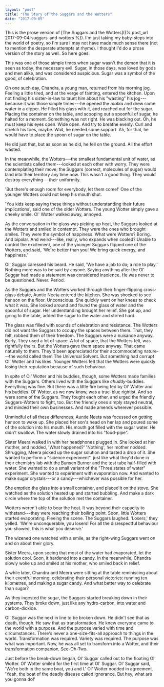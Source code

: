 ```yaml
---
layout: "post"
title: "The Story of the Suggars and the Wotters"
date: "2017-09-05"
---
```


This is the prose version of [The Suggars and the Wotters]({% post_url 2017-09-04-suggars-and-wotters %}). I'm just taking my baby-steps into the world of poetry, so I'm sure I may not have made much sense there (not to mention the desperate attempts at rhyme). I thought I'd do a prose version of the story as well. So here goes:

This was one of those simple times when sugar wasn't the demon that it is seen as today; the necessary evil. Sugar, in those days, was loved by gods and men alike, and was considered auspicious. Sugar was a symbol of the good, of celebration.

On one such day, Chandra, a young man, returned from his morning jog. Feeling a little tired, and at the verge of fainting, entered the kitchen. Upon not finding his sister-in-law to taunt him about his "wasting" his jog---because it was those simple times---he opened the _matka_ and drew some water in a dipper. He filled his glass with it, and reached out for the sugar. Placing the container on the table, and scooping out a spoonful of sugar, he halted for a moment. Something was not right. He was blacking out. Oh, he must keep his eyes open. Wide open. And try to breathe evenly. Curl and stretch his toes, maybe. Wait, he needed some support. Ah, for that, he would have to place the spoon of sugar on the table.

He did just that, but as soon as he did, he fell on the ground. All the effort wasted.

In the meanwhile, the Wotters---the smallest fundamental unit of water, as the scientists called them---looked at each other with worry. They were contemplating their move; the Suggars (correct, molecules of sugar) would land into their territory any time now. This wasn't a good thing. They would destroy everything---their uniformity.

'But there's enough room for everybody, let them come!' One of the younger Wotters could not keep his mouth shut.

'You kids keep saying these things without understanding their future implications', said one of the older Wotters. The young Wotter simply gave a cheeky smile. Ol' Wotter walked away, annoyed.

As the conversation in the glass was picking up heat, the Suggars looked at the Wotters and smiled in contempt. They were the ones who brought smiles. They were the symbol of happiness. What were Wotters? Boring. And bipolar. And weird---like, really, who expands when cooled? Unable to control the excitement, one of the younger Suggars flipped one of the Wotters, and said, 'We're better than you! We bring quick energy, and happiness.'

Ol' Suggar caressed his beard. He said, 'We have a job to do; a role to play.' Nothing more was to be said by anyone. Saying anything after the Ol' Suggar had made a statement was considered insolence. He was never to be questioned. Never. Period.

As the Suggars and the Wotters worked through their finger-flipping cross-glass debate, Auntie Neeta entered the kitchen. She was shocked to see her son on the floor. Unconscious. She quickly went on her knees to check what it was. She looked around and found the glass of water and the spoonful of sugar. Her understanding brought her relief. She got up, and going to the table, added the sugar to the water and stirred hard.

The glass was filled with sounds of celebration and resistance. The Wotters did not want the Suggars to occupy the spaces between them. That, they felt, robbed them of their freedom. The Suggars were a nuisance anyway. Burly. They used a lot of space. A lot of space, that the Wotters felt, was rightfully theirs. But the Wotters gave them space anyway. That came naturally to them. They'd been appreciated for their accommodating nature---the world called them The Universal Solvent. But something had corrupt Ol' Wotter and his likes. Younger Wotters felt that the Wotters were quickly losing their reputation because of such behaviour.

In spite of Ol' Wotter and his buddies, though, some Wotters made families with the Suggars. Others lived with the Suggars like _chuddy_-buddies. Everything was fine. But there was a little fire being fed by Ol' Wotter and his buddies. Ol' Wotter, as we now know, was a true-blue rightist. And so were some of the Suggars. They fought each other, and urged the friendly Suggars-Wotters to fight, too. But the friendly ones simply stayed neutral, and minded their own businesses. And made amends wherever possible.

Unmindful of all these differences, Auntie Neeta was focussed on getting her son to wake up. She placed her son's head on her lap and poured some of the solution into his mouth. His mouth got filled with the sugar water. He didn't swallow. The water slowly drained into his "food-pipe".

Sister Meera walked in with her headphones plugged in. She looked at her mother, and nodded, 'What happened?' 'Nothing', her mother nodded. Shrugging, Meera picked up the sugar solution and tasted a drop of it. She wanted to perform a "science experiment", just like what they'd done in their chemistry lab with the Bunsen Burner and the test tube half-filled with water. She wanted to do a small variant of the "Three states of water" experiment. She wanted to experiment with evaporation now. And wanted to make sugar crystals---or a candy---whichever was possible for her.

She emptied the glass into a small container, and placed it on the stove. She watched as the solution heated up and started bubbling. And make a dark circle where the top of the solution met the container.

Wotters weren't able to bear the heat. It was beyond their capacity to withstand---they were reaching their boiling point. Soon, little Wotters started evaporating. Fleeing the scene. The Suggars laughed. 'Losers,' they yelled. 'We're unconquerable, you losers! For all the disrespectful behaviour you showed, this is what you deserve.'

The wizened one watched with a smile, as the right-wing Suggars went on and on about their glory.

Sister Meera, upon seeing that most of the water had evaporated, let the solution cool. Soon, it hardened into a candy. In the meanwhile, Chandra slowly woke up and smiled at his mother, who smiled back in relief.

A while later, Chandra and Meera were sitting at the table reminiscing about their eventful morning, celebrating their personal victories: running ten kilometres, and making a sugar candy. And what better way to celebrate than sugar?

As they ingested the sugar, the Suggars started breaking down in their systems. They broke down, just like any hydro-carbon, into water and carbon-dioxide.

Ol' Suggar was the next in line to be broken down. He didn't see that as death, though. He saw that as transformation. He knew everyone came to the world with a purpose. And the purpose varied with time and circumstances. There's never a one-size-fits-all approach to things in the world. Transformation was required. Variety was required. The purpose was what was important. Now, he was all set to transform into a Wotter, and their transformation companion, See-Oh-Two.

Just before the break-down began, Ol' Suggar called out to the floating Ol' Wotter. Ol' Wotter smiled for the first time at Ol' Suggar. Ol' Suggar said, 'We're both in the same boat, you and I.' Ol' Wotter nodded in agreement. 'Yeah, the boat of the deadly disease called ignorance. But hey, what are you gonna do!'
